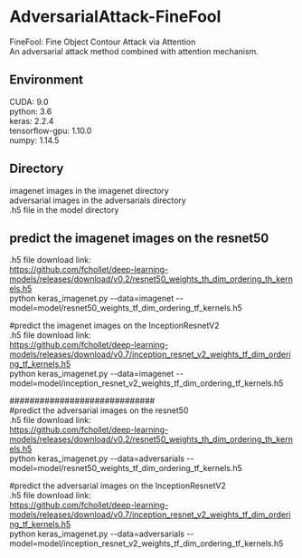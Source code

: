 AdversarialAttack-FineFool
=================
FineFool: Fine Object Contour Attack via Attention  <br>
An adversarial attack method combined with attention mechanism.

Environment
---------------------
CUDA: 9.0 <br>
python: 3.6 <br>
keras: 2.2.4 <br>
tensorflow-gpu: 1.10.0 <br>
numpy: 1.14.5 <br>

Directory
----------------------
imagenet images in the imagenet directory <br>
adversarial images in the adversarials directory <br>
.h5 file  in the model directory <br>

predict the imagenet images on the resnet50
---------------------
.h5 file download link: <br>
    https://github.com/fchollet/deep-learning-models/releases/download/v0.2/resnet50_weights_th_dim_ordering_th_kernels.h5 <br>
python keras_imagenet.py --data=imagenet --model=model/resnet50_weights_tf_dim_ordering_tf_kernels.h5 <br>

#predict the imagenet images on the InceptionResnetV2 <br>
.h5 file download link: <br>
    https://github.com/fchollet/deep-learning-models/releases/download/v0.7/inception_resnet_v2_weights_tf_dim_ordering_tf_kernels.h5 <br>
python keras_imagenet.py --data=imagenet --model=model/inception_resnet_v2_weights_tf_dim_ordering_tf_kernels.h5 <br>

############################# <br>
#predict the adversarial images on the resnet50 <br>
.h5 file download link: <br>
    https://github.com/fchollet/deep-learning-models/releases/download/v0.2/resnet50_weights_th_dim_ordering_th_kernels.h5 <br>
python keras_imagenet.py --data=adversarials --model=model/resnet50_weights_tf_dim_ordering_tf_kernels.h5 <br>

#predict the adversarial images on the InceptionResnetV2 <br>
.h5 file download link: <br>
    https://github.com/fchollet/deep-learning-models/releases/download/v0.7/inception_resnet_v2_weights_tf_dim_ordering_tf_kernels.h5 <br>
python keras_imagenet.py --data=adversarials --model=model/inception_resnet_v2_weights_tf_dim_ordering_tf_kernels.h5 <br>
